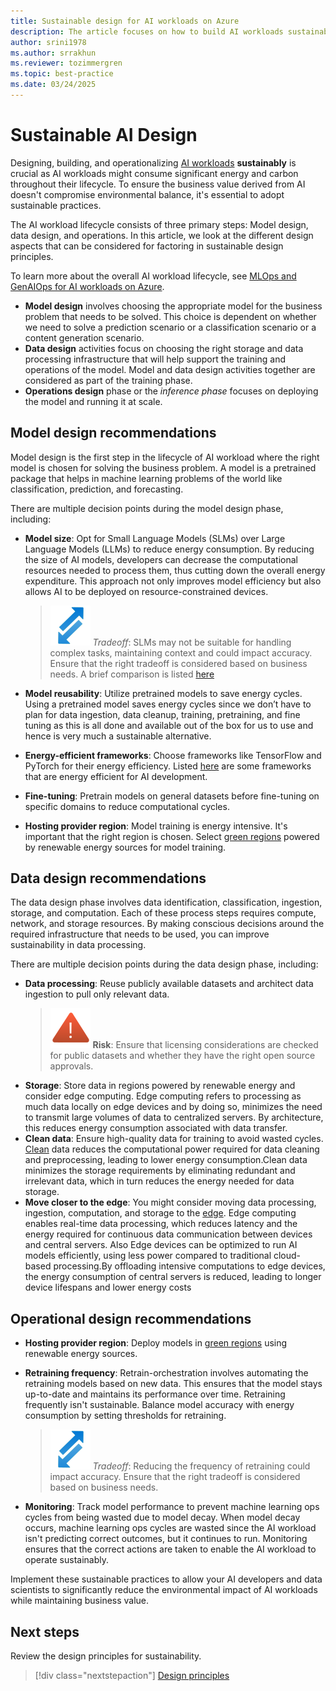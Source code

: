```yaml
---
title: Sustainable design for AI workloads on Azure
description: The article focuses on how to build AI workloads sustainably and aims to provide specific guidance to the reader on various measures that can be taken during the  software development phases.
author: srini1978
ms.author: srrakhun
ms.reviewer: tozimmergren
ms.topic: best-practice
ms.date: 03/24/2025
---
```


# Sustainable AI Design

Designing, building, and operationalizing [AI workloads](/azure/well-architected/ai/) **sustainably** is crucial as AI workloads might consume significant energy and carbon throughout their lifecycle. To ensure the business value derived from AI doesn't compromise environmental balance, it's essential to adopt sustainable practices.

The AI workload lifecycle consists of three primary steps: Model design, data design, and operations. In this article, we look at the different design aspects that can be considered for factoring in sustainable design principles.

To learn more about the overall AI workload lifecycle, see [MLOps and GenAIOps for AI workloads on Azure](/azure/well-architected/ai/mlops-genaiops).

- **Model design** involves choosing the appropriate model for the business problem that needs to be solved. This choice is dependent on whether we need to solve a prediction scenario or a classification scenario or a content generation scenario.
- **Data design** activities focus on choosing the right storage and data processing infrastructure that will help support the training and operations of the model. Model and data design activities together are considered as part of the training phase.
- **Operations design** phase or the _inference phase_ focuses on deploying the model and running it at scale.

## Model design recommendations

Model design is the first step in the lifecycle of AI workload where the right model is chosen for solving the business problem. A model is a pretrained package that helps in machine learning problems of the world like classification, prediction, and forecasting.

There are multiple decision points during the model design phase, including:

- **Model size**: Opt for Small Language Models (SLMs) over Large Language Models (LLMs) to reduce energy consumption.
  By reducing the size of AI models, developers can decrease the computational resources needed to process them, thus cutting down the overall energy expenditure. This approach not only improves model efficiency but also allows AI to be deployed on resource-constrained devices.
  > ![Tradeoff icon](../_images/trade-off.svg) _Tradeoff_:  SLMs may not be suitable for handling complex tasks, maintaining context and could impact accuracy. Ensure that the right tradeoff is considered based on business needs. A brief comparison is listed [here](https://www.microsoft.com/microsoft-cloud/blog/2024/11/11/explore-ai-models-key-differences-between-small-language-models-and-large-language-models/)

- **Model reusability**: Utilize pretrained models to save energy cycles.
  Using a pretrained model saves energy cycles since we don’t have to plan for data ingestion, data cleanup, training, pretraining, and fine tuning as this is all done and available out of the box for us to use and hence is very much a sustainable alternative.

- **Energy-efficient frameworks**: Choose frameworks like TensorFlow and PyTorch for their energy efficiency. Listed [here](https://www.restack.io/p/energy-efficient-ai-answer-frameworks-cat-ai) are some frameworks that are energy efficient for AI development.

- **Fine-tuning**: Pretrain models on general datasets before fine-tuning on specific domains to reduce computational cycles.

- **Hosting provider region**: Model training is energy intensive. It's important that the right region is chosen. Select [green regions](https://learn.microsoft.com/en-us/azure/well-architected/sustainability/sustainability-application-platform#deploy-to-low-carbon-regions) powered by renewable energy sources for model training.

## Data design recommendations

The data design phase involves data identification, classification, ingestion, storage, and computation. Each of these process steps requires compute, network, and storage resources. By making conscious decisions around the required infrastructure that needs to be used, you can improve sustainability in data processing.

There are multiple decision points during the data design phase, including:

- **Data processing**: Reuse publicly available datasets and architect data ingestion to pull only relevant data.
  > ![Risk icon](../_images/risk.svg) **Risk**: Ensure that licensing considerations are checked for public datasets and whether they have the right open source approvals.
- **Storage**: Store data in regions powered by renewable energy and consider edge computing. Edge computing refers to processing as much data locally on edge devices and by doing so, minimizes the need to transmit large volumes of data to centralized servers. By architecture, this reduces energy consumption associated with data transfer.
- **Clean data**: Ensure high-quality data for training to avoid wasted cycles. [Clean](https://www.informationweek.com/data-management/clean-lean-data-is-the-cornerstone-of-ai-sustainability) data reduces the computational power required for data cleaning and preprocessing, leading to lower energy consumption.Clean data minimizes the storage requirements by eliminating redundant and irrelevant data, which in turn reduces the energy needed for data storage.
- **Move closer to the edge**: You might consider moving data processing, ingestion, computation, and storage to the [edge](https://www.microsoft.com/en-us/research/articles/improve-edge-device-ai-efficiency/). Edge computing enables real-time data processing, which reduces latency and the energy required for continuous data communication between devices and central servers. Also Edge devices can be optimized to run AI models efficiently, using less power compared to traditional cloud-based processing.By offloading intensive computations to edge devices, the energy consumption of central servers is reduced, leading to longer device lifespans and lower energy costs

## Operational design recommendations

- **Hosting provider region**: Deploy models in [green regions](https://learn.microsoft.com/en-us/azure/well-architected/sustainability/sustainability-application-platform#deploy-to-low-carbon-regions) using renewable energy sources.

- **Retraining frequency**: Retrain-orchestration involves automating the retraining models based on new data.
  This ensures that the model stays up-to-date and maintains its performance over time. Retraining frequently isn't sustainable. Balance model accuracy with energy consumption by setting thresholds for retraining.
  > ![Tradeoff icon](../_images/trade-off.svg) _Tradeoff_: Reducing the frequency of retraining could impact accuracy. Ensure that the right tradeoff is considered based on business needs.

- **Monitoring**: Track model performance to prevent machine learning ops cycles from being wasted due to model decay. When model decay occurs, machine learning ops cycles are wasted since the AI workload isn't predicting correct outcomes, but it continues to run. Monitoring ensures that the correct actions are taken to enable the AI workload to operate sustainably.

Implement these sustainable practices to allow your AI developers and data scientists to significantly reduce the environmental impact of AI workloads while maintaining business value.

## Next steps

Review the design principles for sustainability.

> [!div class="nextstepaction"]
> [Design principles](sustainability-design-principles.md)

